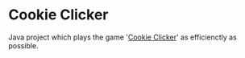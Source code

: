 Cookie Clicker
==============

Java project which plays the game '[Cookie Clicker](http://orteil.dashnet.org/cookieclicker/)' as efficienctly as possible.
